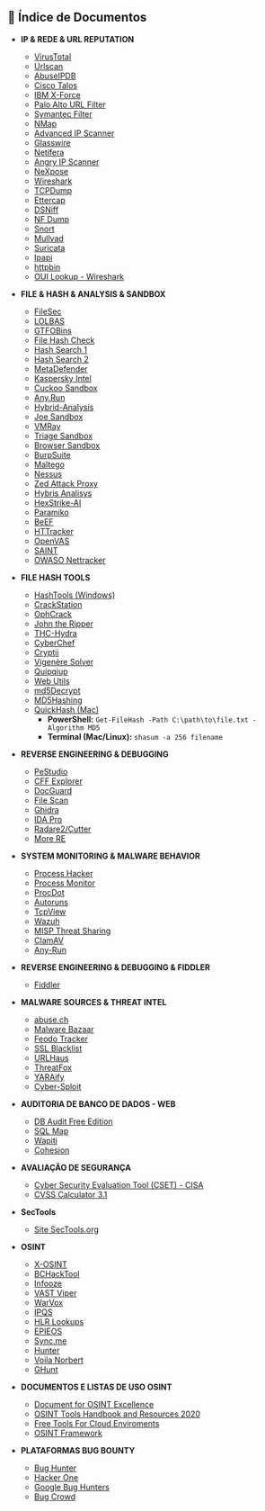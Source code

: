 ## 📁 Índice de Documentos

- **IP & REDE & URL REPUTATION**
  * [VirusTotal](https://virustotal.com)
  * [Urlscan](https://urlscan.io)
  * [AbuseIPDB](https://abuseipdb.com)
  * [Cisco Talos](https://talosintelligence.com/reputation_center)
  * [IBM X-Force](https://exchange.xforce.ibmcloud.com/)
  * [Palo Alto URL Filter](https://urlfiltering.paloaltonetworks.com/)
  * [Symantec Filter](https://sitereview.bluecoat.com/)
  * [NMap](https://nmap.org/)
  * [Advanced IP Scanner](https://www.advanced-ip-scanner.com/br/)
  * [Glasswire](https://www.glasswire.com/)
  * [Netifera](https://www.aldeid.com/wiki/Netifera)
  * [Angry IP Scanner](https://angryip.org/)
  * [NeXpose](https://docs.rapid7.com/nexpose/nexpose-quick-start-guide/)
  * [Wireshark](https://www.wireshark.org/)
  * [TCPDump](https://www.tcpdump.org/)
  * [Ettercap](https://www.ettercap-project.org/index.html)
  * [DSNiff](https://monkey.org/~dugsong/dsniff/)
  * [NF Dump](https://github.com/phaag/nfdump)
  * [Snort](https://www.snort.org/)
  * [Mullvad](https://mullvad.net/en/help/tor-and-mullvad-vpn)
  * [Suricata]([htt](https://suricata.io/))
  * [Ipapi](https://ipapi.co/)
  * [httpbin](https://httpbin.org/ip)
  * [OUI Lookup - Wireshark](https://www.wireshark.org/tools/oui-lookup.html)

- **FILE & HASH & ANALYSIS & SANDBOX**
  * [FileSec](https://filesec.io/#)
  * [LOLBAS](https://lolbas-project.github.io/)
  * [GTFOBins](https://gtfobins.github.io/)
  * [File Hash Check](https://www.virustotal.com/gui/file/)
  * [Hash Search 1](https://hashsearch.io/)
  * [Hash Search 2](https://malwares.com)
  * [MetaDefender](https://metadefender.opswat.com/)
  * [Kaspersky Intel](https://opentip.kaspersky.com/)
  * [Cuckoo Sandbox](https://cuckoosandbox.org)
  * [Any.Run](https://any.run)
  * [Hybrid-Analysis](https://www.hybrid-analysis.com/)
  * [Joe Sandbox](https://www.joesandbox.com/)
  * [VMRay](https://vmray.com)
  * [Triage Sandbox](https://tria.ge)
  * [Browser Sandbox](https://github.com/browser-actions/browser-sandbox)
  * [BurpSuite](https://portswigger.net/burp/communitydownload)
  * [Maltego](https://www.maltego.com/?utm_source=paterva.com&utm_medium=referral&utm_campaign=301)
  * [Nessus](https://www.tenable.com/downloads/nessus?loginAttempted=true)
  * [Zed Attack Proxy](https://www.zaproxy.org/)
  * [Hybris Analisys](https://hybrid-analysis.com/)
  * [HexStrike-AI](https://github.com/0x4m4/hexstrike-ai)
  * [Paramiko](https://www.paramiko.org/)
  * [BeEF](https://beefproject.com/)
  * [HTTracker](https://www.httrack.com/)
  * [OpenVAS](https://www.greenbone.net/en/openvas-basic/)
  * [SAINT](https://sectools.org/tool/saint/)
  * [OWASO Nettracker](https://owasp.org/www-project-nettacker/)
- **FILE HASH TOOLS**
  * [HashTools (Windows)](https://www.binaryfortress.com/HashTools/)
  * [CrackStation](https://crackstation.net/)
  * [OphCrack](https://ophcrack.sourceforge.io/)
  * [John the Ripper](https://www.openwall.com/john/)
  * [THC-Hydra](https://github.com/vanhauser-thc/thc-hydra/releases)
  * [CyberChef](https://gchq.github.io/CyberChef)
  * [Cryptii](https://cryptii.com/)
  * [Vigenère Solver](https://www.guballa.de/vigenere-solver)
  * [Quipqiup](hhttps://quipqiup.com/)
  * [Web Utils](https://www.webutils.pl/index.php?idx=xx)
  * [md5Decrypt](https://md5decrypt.net/)
  * [MD5Hashing](https://md5hashing.net/)
  * [QuickHash (Mac)](https://www.quickhash-gui.org/)
    * **PowerShell:** `Get-FileHash -Path C:\path\to\file.txt -Algorithm MD5`
    * **Terminal (Mac/Linux):** `shasum -a 256 filename`

- **REVERSE ENGINEERING & DEBUGGING**
  * [PeStudio](https://www.winitor.com/)
  * [CFF Explorer](https://ntcore.com/?page_id=388)
  * [DocGuard](https://github.com/DocGuard/DocGuard)
  * [File Scan](https://www.filescan.io/)
  * [Ghidra](https://ghidra-sre.org/)
  * [IDA Pro](https://hex-rays.com/ida-pro/)
  * [Radare2/Cutter](https://cutter.re/)
  * [More RE](https://github.com/wtsxDev/reverse-engineering)

- **SYSTEM MONITORING & MALWARE BEHAVIOR**
  * [Process Hacker](https://processhacker.sourceforge.io/)
  * [Process Monitor](https://docs.microsoft.com/en-us/sysinternals/downloads/procmon)
  * [ProcDot](http://www.procdot.com/)
  * [Autoruns](https://docs.microsoft.com/en-us/sysinternals/downloads/autoruns)
  * [TcpView](https://docs.microsoft.com/en-us/sysinternals/downloads/tcpview)
  * [Wazuh](https://wazuh.com/)
  * [MISP Threat Sharing](https://www.misp-project.org/)
  * [ClamAV](https://www.clamav.net/)
  * [Any-Run](https://any.run/)

- **REVERSE ENGINEERING & DEBUGGING & FIDDLER**
  * [Fiddler](https://www.telerik.com/fiddler)

- **MALWARE SOURCES & THREAT INTEL**
  * [abuse.ch](https://abuse.ch/)
  * [Malware Bazaar](https://bazaar.abuse.ch/)
  * [Feodo Tracker](https://feodotracker.abuse.ch/)
  * [SSL Blacklist](https://sslbl.abuse.ch/)
  * [URLHaus](https://urlhaus.abuse.ch/)
  * [ThreatFox](https://threatfox.abuse.ch/)
  * [YARAify](https://yaraify.abuse.ch/)
  * [Cyber-Sploit](https://github.com/Cyber-Dioxide/Cyber-Sploit)

- **AUDITORIA DE BANCO DE DADOS - WEB**
  - [DB Audit Free Edition](http://www.softtreetech.com)
  - [SQL Map](https://sqlmap.org/)
  - [Wapiti](https://wapiti-scanner.github.io/)
  - [Cohesion](https://cohesion.sh/)

- **AVALIAÇÃO DE SEGURANÇA**
  * [Cyber Security Evaluation Tool (CSET) - CISA](./CSET.md) 
  * [CVSS Calculator 3.1](https://www.first.org/cvss/calculator/3-1)

- **SecTools**
  * [Site SecTools.org](https://sectools.org/)

- **OSINT**
  - [X-OSINT](https://github.com/TermuxHackz/X-osint)
  - [BCHackTool](https://github.com/ByCh4n/BCHackTool)
  - [Infooze](https://infoooze.js.org/)
  - [VAST Viper](https://vipervast.sourceforge.net/)
  - [WarVox](https://github.com/rapid7/warvox/)
  - [IPQS](https://www.ipqualityscore.com/free-phone-number-lookup)
  - [HLR Lookups](https://www.hlrlookup.com/)
  - [EPIEOS](https://epieos.com/)
  - [Sync.me](https://sync.me/)
  - [Hunter](https://hunter.io/bulk)
  - [Voila Norbert](https://app.voilanorbert.com/)
  - [GHunt](https://github.com/mxrch/GHunt)

- **DOCUMENTOS E LISTAS DE USO OSINT**
  * [Document for OSINT  Excellence](./FerramentasOSINT.pdf)
  * [OSINT Tools Handbook and Resources 2020](https://i-intelligence.eu/uploads/public-documents/OSINT_Handbook_2020.pdf)
  * [Free Tools For Cloud Enviroments](./cisa-free.pdf)
  * [OSINT Framework](https://osintframework.com/)

- **PLATAFORMAS BUG BOUNTY**
  - [Bug Hunter](https://www.bughunt.com.br/)
  - [Hacker One](https://hackerone.com/bug-bounty-programs)
  - [Google Bug Hunters](https://bughunters.google.com/)
  - [Bug Crowd](https://bugcrowd.com/engagements?category=bug_bounty&page=1&sort_by=promoted&sort_direction=desc)
